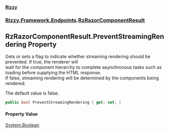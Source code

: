 #### [Rizzy](index.md 'index')
### [Rizzy.Framework.Endpoints](Rizzy.Framework.Endpoints.md 'Rizzy.Framework.Endpoints').[RzRazorComponentResult](Rizzy.Framework.Endpoints.RzRazorComponentResult.md 'Rizzy.Framework.Endpoints.RzRazorComponentResult')

## RzRazorComponentResult.PreventStreamingRendering Property

Gets or sets a flag to indicate whether streaming rendering should be prevented. If true, the renderer will  
wait for the component hierarchy to complete asynchronous tasks such as loading before supplying the HTML response.  
If false, streaming rendering will be determined by the components being rendered.  
  
The default value is false.

```csharp
public bool PreventStreamingRendering { get; set; }
```

#### Property Value
[System.Boolean](https://docs.microsoft.com/en-us/dotnet/api/System.Boolean 'System.Boolean')